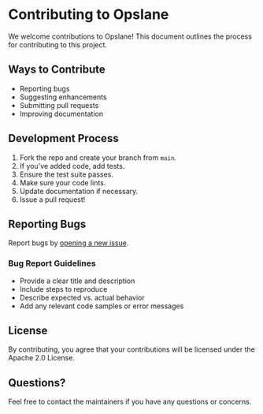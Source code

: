 # Contributing to Opslane

We welcome contributions to Opslane! This document outlines the process for contributing to this project.

## Ways to Contribute

- Reporting bugs
- Suggesting enhancements
- Submitting pull requests
- Improving documentation

## Development Process

1. Fork the repo and create your branch from `main`.
2. If you've added code, add tests.
3. Ensure the test suite passes.
4. Make sure your code lints.
5. Update documentation if necessary.
6. Issue a pull request!

## Reporting Bugs

Report bugs by [opening a new issue](https://github.com/opslane/opslane/issues/new).

### Bug Report Guidelines

- Provide a clear title and description
- Include steps to reproduce
- Describe expected vs. actual behavior
- Add any relevant code samples or error messages

## License

By contributing, you agree that your contributions will be licensed under the Apache 2.0 License.

## Questions?

Feel free to contact the maintainers if you have any questions or concerns.
